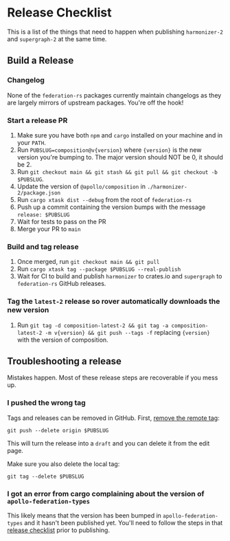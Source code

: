 # Release Checklist

This is a list of the things that need to happen when publishing `harmonizer-2` and `supergraph-2` at the same time.

## Build a Release

### Changelog

None of the `federation-rs` packages currently maintain changelogs as they are largely mirrors of upstream packages. You're off the hook!

### Start a release PR

1. Make sure you have both `npm` and `cargo` installed on your machine and in your `PATH`.
1. Run `PUBSLUG=composition@v{version}` where `{version}` is the new version you're bumping to. The major version should NOT be 0, it should be 2.
1. Run `git checkout main && git stash && git pull && git checkout -b $PUBSLUG`.
1. Update the version of `@apollo/composition` in `./harmonizer-2/package.json`
1. Run `cargo xtask dist --debug` from the root of `federation-rs`
1. Push up a commit containing the version bumps with the message `release: $PUBSLUG`
1. Wait for tests to pass on the PR
1. Merge your PR to `main`

### Build and tag release

1. Once merged, run `git checkout main && git pull`
1. Run `cargo xtask tag --package $PUBSLUG --real-publish`
1. Wait for CI to build and publish `harmonizer` to crates.io and `supergraph` to `federation-rs` GitHub releases.

### Tag the `latest-2` release so rover automatically downloads the new version

1. Run `git tag -d composition-latest-2 && git tag -a composition-latest-2 -m v{version} && git push --tags -f` replacing `{version}` with the version of composition.

## Troubleshooting a release

Mistakes happen. Most of these release steps are recoverable if you mess up.

### I pushed the wrong tag

Tags and releases can be removed in GitHub. First, [remove the remote tag](https://stackoverflow.com/questions/5480258/how-to-delete-a-remote-tag):

```console
git push --delete origin $PUBSLUG
```

This will turn the release into a `draft` and you can delete it from the edit page.

Make sure you also delete the local tag:

```console
git tag --delete $PUBSLUG
```

### I got an error from cargo complaining about the version of `apollo-federation-types`

This likely means that the version has been bumped in `apollo-federation-types` and it hasn't been published yet. You'll need to follow the steps in that [release checklist](../apollo-federation-types/RELEASE_CHECKLIST.md) prior to publishing.

